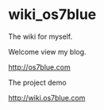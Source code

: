 # wiki_os7blue

The wiki for myself.

Welcome view my blog.

http://os7blue.com 

The project demo 

http://wiki.os7blue.com
